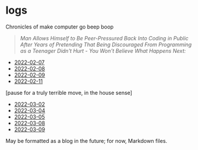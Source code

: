 # logs
 Chronicles of make computer go beep boop
 
 > *Man Allows Himself to Be Peer-Pressured Back Into Coding in Public After Years of Pretending That Being Discouraged From Programming as a Teenager Didn't Hurt - You Won't Believe What Happens Next:*

 - [2022-02-07](./2022/02/0220207.md)
 - [2022-02-08](./2022/02/0220208.md)
 - [2022-02-09](./2022/02/0220209.md)
 - [2022-02-11](./2022/02/0220211.md)

 [pause for a truly terrible move, in the house sense]
 
 - [2022-03-02](./2022/03/0220302.md)
 - [2022-03-04](./2022/03/0220304.md)
 - [2022-03-05](./2022/03/0220305.md)
 - [2022-03-08](./2022/03/0220308.md)
 - [2022-03-09](./2022/03/0220309.md)

May be formatted as a blog in the future; for now, Markdown files.
